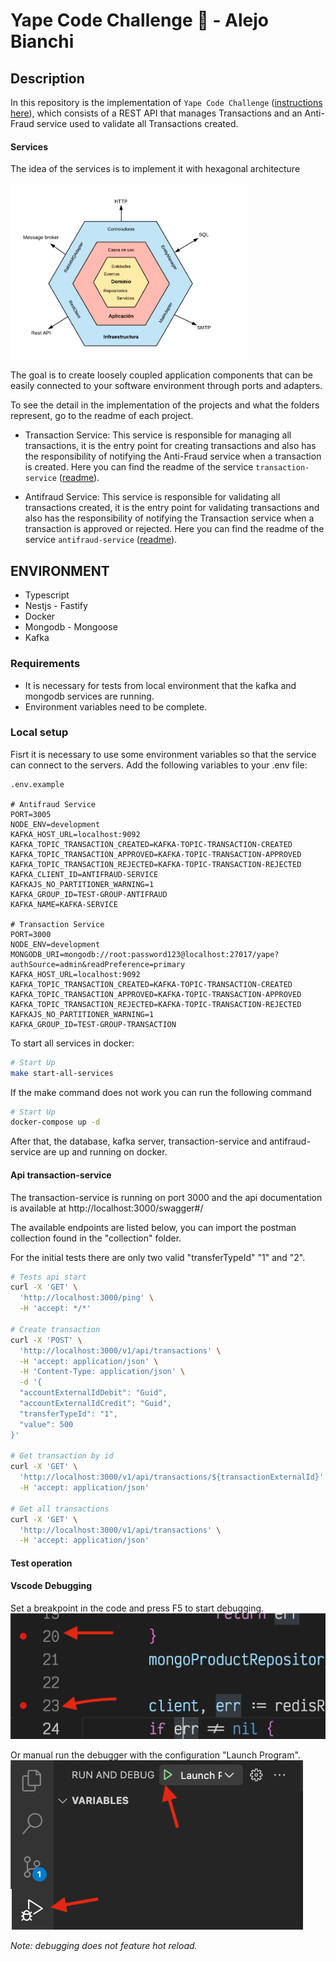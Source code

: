 # Yape Code Challenge :rocket: - Alejo Bianchi

## Description

In this repository is the implementation of `Yape Code Challenge` ([instructions here](./README-CHALLENGE.md)), which consists of a REST API that manages Transactions and an Anti-Fraud service used to validate all Transactions created.


#### Services

The idea of ​​the services is to implement it with hexagonal architecture

<img src="images/hexagonal.png" alt="Hexagonal" width="380">

The goal is to create loosely coupled application components that can be easily connected to your software environment through ports and adapters.

To see the detail in the implementation of the projects and what the folders represent, go to the readme of each project.

- Transaction Service: This service is responsible for managing all transactions, it is the entry point for creating transactions and also has the responsibility of notifying the Anti-Fraud service when a transaction is created. Here you can find the readme of the service `transaction-service` ([readme](./transaction-service/README.md)).

- Antifraud Service: This service is responsible for validating all transactions created, it is the entry point for validating transactions and also has the responsibility of notifying the Transaction service when a transaction is approved or rejected. Here you can find the readme of the service `antifraud-service` ([readme](./antifraud-service/README.md)).
## ENVIRONMENT

- Typescript
- Nestjs - Fastify
- Docker
- Mongodb - Mongoose
- Kafka

### Requirements

- It is necessary for tests from local environment that the kafka and mongodb services are running.
- Environment variables need to be complete.


### Local setup

Fisrt it is necessary to use some environment variables so that the service can connect to the servers. Add the following variables to your .env file:

```
.env.example

# Antifraud Service
PORT=3005
NODE_ENV=development
KAFKA_HOST_URL=localhost:9092
KAFKA_TOPIC_TRANSACTION_CREATED=KAFKA-TOPIC-TRANSACTION-CREATED
KAFKA_TOPIC_TRANSACTION_APPROVED=KAFKA-TOPIC-TRANSACTION-APPROVED
KAFKA_TOPIC_TRANSACTION_REJECTED=KAFKA-TOPIC-TRANSACTION-REJECTED
KAFKA_CLIENT_ID=ANTIFRAUD-SERVICE
KAFKAJS_NO_PARTITIONER_WARNING=1
KAFKA_GROUP_ID=TEST-GROUP-ANTIFRAUD
KAFKA_NAME=KAFKA-SERVICE

# Transaction Service
PORT=3000
NODE_ENV=development
MONGODB_URI=mongodb://root:password123@localhost:27017/yape?authSource=admin&readPreference=primary
KAFKA_HOST_URL=localhost:9092
KAFKA_TOPIC_TRANSACTION_CREATED=KAFKA-TOPIC-TRANSACTION-CREATED
KAFKA_TOPIC_TRANSACTION_APPROVED=KAFKA-TOPIC-TRANSACTION-APPROVED
KAFKA_TOPIC_TRANSACTION_REJECTED=KAFKA-TOPIC-TRANSACTION-REJECTED
KAFKAJS_NO_PARTITIONER_WARNING=1
KAFKA_GROUP_ID=TEST-GROUP-TRANSACTION
```


To start all services in docker: 

```sh
# Start Up
make start-all-services
```

If the make command does not work you can run the following command

```sh
# Start Up
docker-compose up -d
```

After that, the database, kafka server, transaction-service and antifraud-service are up and running on docker.

#### Api transaction-service

The transaction-service is running on port 3000 and the api documentation is available at http://localhost:3000/swagger#/

The available endpoints are listed below, you can import the postman collection found in the "collection" folder.

For the initial tests there are only two valid "transferTypeId" "1" and "2".

```sh
# Tests api start
curl -X 'GET' \
  'http://localhost:3000/ping' \
  -H 'accept: */*'

# Create transaction
curl -X 'POST' \
  'http://localhost:3000/v1/api/transactions' \
  -H 'accept: application/json' \
  -H 'Content-Type: application/json' \
  -d '{
  "accountExternalIdDebit": "Guid",
  "accountExternalIdCredit": "Guid",
  "transferTypeId": "1",
  "value": 500
}'

# Get transaction by id
curl -X 'GET' \
  'http://localhost:3000/v1/api/transactions/${transactionExternalId}' \
  -H 'accept: application/json'

# Get all transactions
curl -X 'GET' \
  'http://localhost:3000/v1/api/transactions' \
  -H 'accept: application/json'

```
#### Test operation



#### Vscode Debugging

Set a breakpoint in the code and press F5 to start debugging.
![Breakpoint](images/breakpoint-debug.png?raw=true "Breakpoint")

Or manual run the debugger with the configuration "Launch Program".
![Run](images/run-debug.png?raw=true "Run")

*Note: debugging does not feature hot reload.*

